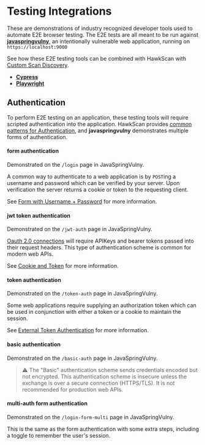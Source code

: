 # Testing Integrations

These are demonstrations of industry recognized developer tools used to automate E2E browser testing. The E2E tests are all meant to be run against [**javaspringvulny**](https://github.com/kaakaww/javaspringvulny), an intentionally vulnerable web application, running on `https://localhost:9000`

See how these E2E testing tools can be combined with HawkScan with [Custom Scan Discovery](https://docs.stackhawk.com/hawkscan/scan-discovery/custom.html).

* [**Cypress**](https://github.com/stackhawk/stackhawk-custom-image/tree/main/integrations/cypress)
* [**Playwright**](https://github.com/stackhawk/stackhawk-custom-image/tree/main/integrations/playwright)

## Authentication

To perform E2E testing on an application, these testing tools will require scripted authentication into the application. HawkScan provides [common patterns for Authentication](https://docs.stackhawk.com/hawkscan/authenticated-scanning/), and **javaspringvulny** demonstrates multiple forms of authentication.

#### form authentication

Demonstrated on the `/login` page in JavaSpringVulny.

A common way to authenticate to a web application is by `POST`ing a username and password which can be verified by your server. Upon verification the server returns a cookie or token to the requesting client.

See [Form with Username + Password](https://docs.stackhawk.com/hawkscan/authenticated-scanning/form-based-authentication.html) for more information.

#### jwt token authentication

Demonstrated on the `/jwt-auth` page in JavaSpringVulny.

[Oauth 2.0 connections](https://oauth.net/2/) will require APIKeys and bearer tokens passed into their request headers. This type of authentication scheme is common for modern web APIs.

See [Cookie and Token](https://docs.stackhawk.com/hawkscan/authenticated-scanning/inject-cookies-and-tokens.html) for more information.

#### token authentication

Demonstrated on the `/token-auth` page in JavaSpringVulny.

Some web applications require supplying an authorization token which can be used in conjunction with either a token or a cookie to maintain the session.

See [External Token Authentication](https://docs.stackhawk.com/hawkscan/authenticated-scanning/inject-cookies-and-tokens.html#external-token-authentication--custom-token-authorization) for more information.

#### basic authentication

Demonstrated on the `/basic-auth` page in JavaSpringVulny.

> :warning: The "Basic" authentication scheme sends credentials encoded but not encrypted. This authentication scheme is insecure unless the exchange is over a secure connection (HTTPS/TLS). It is not recommended for production web APIs.

#### multi-auth form authentication

Demonstrated on the `/login-form-multi` page in JavaSpringVulny.

This is the same as the form authentication with some extra steps, including a toggle to remember the user's session.